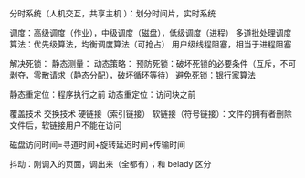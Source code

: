 分时系统（人机交互，共享主机 ）：划分时间片，实时系统

调度：高级调度（作业），中级调度（磁盘），低级调度（进程）
多道批处理调度算法：优先级算法，均衡调度算法（可抢占）
用户级线程阻塞，相当于进程阻塞

解决死锁：
	静态测量：
	动态策略：
	预防死锁：破坏死锁的必要条件（互斥，不可剥夺，零散请求（静态分配），破坏循环等待）
	避免死锁：银行家算法

静态重定位：程序执行之前
动态重定位：访问块之前

覆盖技术
交换技术 
硬链接（索引链接）
软链接（符号链接）：文件的拥有者删除文件后，软链接用户不能在访问

磁盘访问时间=寻道时间+旋转延迟时间+传输时间

抖动：刚调入的页面，调出来（全都有）；和 belady 区分
